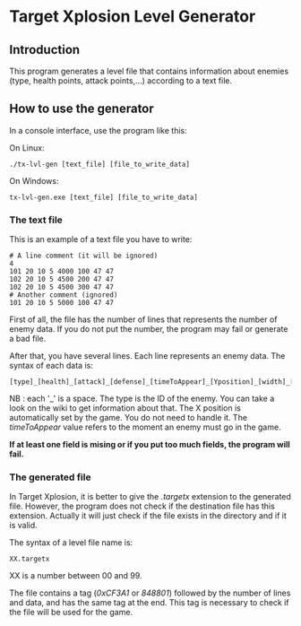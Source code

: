 # Target Xplosion Level Generator #

## Introduction ##

This program generates a level file that contains information about enemies
(type, health points, attack points,...) according to a text file.

## How to use the generator ##

In a console interface, use the program like this:

On Linux:

    ./tx-lvl-gen [text_file] [file_to_write_data]

On Windows:

    tx-lvl-gen.exe [text_file] [file_to_write_data]


### The text file ###

This is an example of a text file you have to write:

    # A line comment (it will be ignored)
    4
    101 20 10 5 4000 100 47 47
    102 20 10 5 4500 200 47 47
    102 20 10 5 4500 300 47 47
    # Another comment (ignored)
    101 20 10 5 5000 100 47 47


First of all, the file has the number of lines that represents the number of
enemy data.
If you do not put the number, the program may fail or generate a bad file.

After that, you have several lines. Each line represents an enemy data.
The syntax of each data is:

    [type]_[health]_[attack]_[defense]_[timeToAppear]_[Yposition]_[width]_[height]

NB : each '\_' is a space.
The type is the ID of the enemy. You can take a look on the wiki to get information about that.
The X position is automatically set by the game. You do not need to handle it.
The *timeToAppear* value refers to the moment an enemy must go in the game.

**If at least one field is mising or if you put too much fields, the program will fail.**

### The generated file ###

In Target Xplosion, it is better to give the *.targetx* extension to the generated file.
However, the program does not check if the destination file has this extension.
Actually it will just check if the file exists in the directory and if it is valid.

The syntax of a level file name is:

    XX.targetx

XX is a number between 00 and 99.

The file contains a tag (*0xCF3A1* or *848801*) followed by the number of lines
and data, and has the same tag at the end. This tag is necessary to check
if the file will be used for the game.

